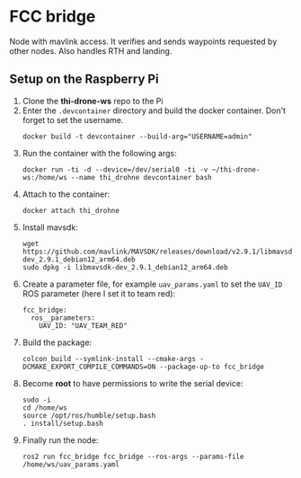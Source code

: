 # FCC bridge
Node with mavlink access. It verifies and sends waypoints requested by other nodes. Also handles RTH and landing.

## Setup on the Raspberry Pi

1. Clone the **thi-drone-ws** repo to the Pi
1. Enter the `.devcontainer` directory and build the docker container. Don't forget to set the username.
    ```
    docker build -t devcontainer --build-arg="USERNAME=admin"
    ```
1. Run the container with the following args:
    ```
    docker run -ti -d --device=/dev/serial0 -ti -v ~/thi-drone-ws:/home/ws --name thi_drohne devcontainer bash
    ```
1. Attach to the container:
    ```
    docker attach thi_drohne
    ```
1. Install mavsdk:
    ```
    wget https://github.com/mavlink/MAVSDK/releases/download/v2.9.1/libmavsdk-dev_2.9.1_debian12_arm64.deb
    sudo dpkg -i libmavsdk-dev_2.9.1_debian12_arm64.deb
    ```
1. Create a parameter file, for example `uav_params.yaml` to set the `UAV_ID` ROS parameter (here I set it to team red):
    ```
    fcc_bridge:
      ros__parameters:
        UAV_ID: "UAV_TEAM_RED"
    ```
1. Build the package:
    ```
    colcon build --symlink-install --cmake-args -DCMAKE_EXPORT_COMPILE_COMMANDS=ON --package-up-to fcc_bridge
    ```
1. Become **root** to have permissions to write the serial device:
    ```
    sudo -i
    cd /home/ws
    source /opt/ros/humble/setup.bash
    . install/setup.bash
    ```
1. Finally run the node:
    ```
    ros2 run fcc_bridge fcc_bridge --ros-args --params-file /home/ws/uav_params.yaml
    ```